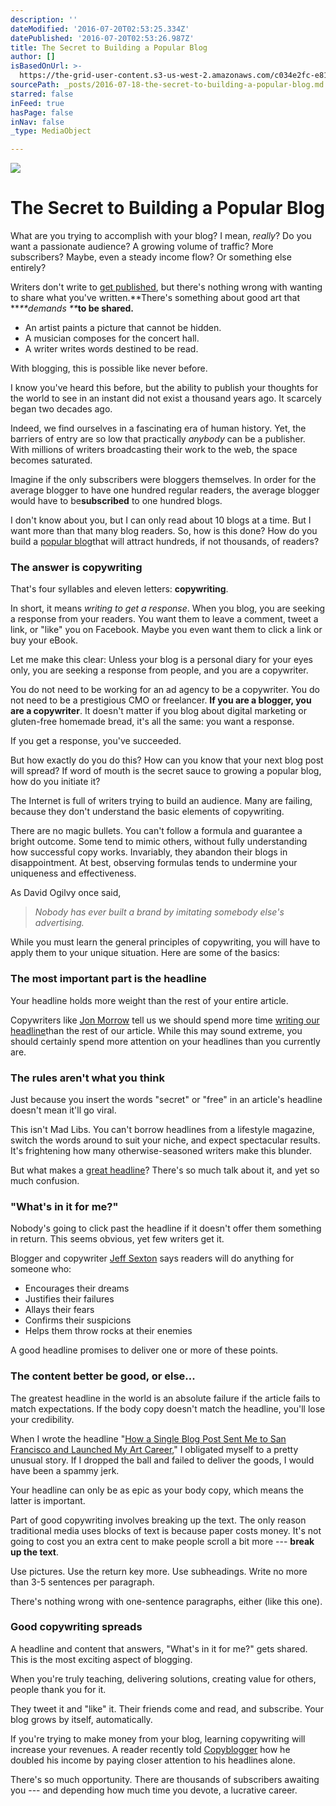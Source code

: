 ```yaml
---
description: ''
dateModified: '2016-07-20T02:53:25.334Z'
datePublished: '2016-07-20T02:53:26.987Z'
title: The Secret to Building a Popular Blog
author: []
isBasedOnUrl: >-
  https://the-grid-user-content.s3-us-west-2.amazonaws.com/c034e2fc-e819-4b38-aff5-8bafe05d5b19.jpg
sourcePath: _posts/2016-07-18-the-secret-to-building-a-popular-blog.md
starred: false
inFeed: true
hasPage: false
inNav: false
_type: MediaObject

---
```

![](https://the-grid-user-content.s3-us-west-2.amazonaws.com/9dac288f-9efb-4d37-8131-d6bff31f4ccf.jpg)

# The Secret to Building a Popular Blog

What are you trying to accomplish with your blog? I mean, _really_? Do you want a passionate audience? A growing volume of traffic? More subscribers? Maybe, even a steady income flow? Or something else entirely?

Writers don't write to [get published][0], but there's nothing wrong with wanting to share what you've written.**There's something about good art that **_**demands **_**to be shared.**

* An artist paints a picture that cannot be hidden.
* A musician composes for the concert hall.
* A writer writes words destined to be read.

With blogging, this is possible like never before.

I know you've heard this before, but the ability to publish your thoughts for the world to see in an instant did not exist a thousand years ago. It scarcely began two decades ago.

Indeed, we find ourselves in a fascinating era of human history. Yet, the barriers of entry are so low that practically _anybody_ can be a publisher. With millions of writers broadcasting their work to the web, the space becomes saturated.

Imagine if the only subscribers were bloggers themselves. In order for the average blogger to have one hundred regular readers, the average blogger would have to be**subscribed** to one hundred blogs.

I don't know about you, but I can only read about 10 blogs at a time. But I want more than that many blog readers. So, how is this done? How do you build a [popular blog][1]that will attract hundreds, if not thousands, of readers?

### The answer is copywriting

That's four syllables and eleven letters: **copywriting**.

In short, it means _writing to get a response_. When you blog, you are seeking a response from your readers. You want them to leave a comment, tweet a link, or "like" you on Facebook. Maybe you even want them to click a link or buy your eBook.

Let me make this clear: Unless your blog is a personal diary for your eyes only, you are seeking a response from people, and you are a copywriter.

You do not need to be working for an ad agency to be a copywriter. You do not need to be a prestigious CMO or freelancer. **If you are a blogger, you are a copywriter**. It doesn't matter if you blog about digital marketing or gluten-free homemade bread, it's all the same: you want a response.

If you get a response, you've succeeded.

But how exactly do you do this? How can you know that your next blog post will spread? If word of mouth is the secret sauce to growing a popular blog, how do you initiate it?

The Internet is full of writers trying to build an audience. Many are failing, because they don't understand the basic elements of copywriting.

There are no magic bullets. You can't follow a formula and guarantee a bright outcome. Some tend to mimic others, without fully understanding how successful copy works. Invariably, they abandon their blogs in disappointment. At best, observing formulas tends to undermine your uniqueness and effectiveness.

As David Ogilvy once said,

> _Nobody has ever built a brand by imitating somebody else's advertising._

While you must learn the general principles of copywriting, you will have to apply them to your unique situation. Here are some of the basics:

### The most important part is the headline

Your headline holds more weight than the rest of your entire article.

Copywriters like [Jon Morrow][2] tell us we should spend more time [writing our headline][3]than the rest of our article. While this may sound extreme, you should certainly spend more attention on your headlines than you currently are.

### The rules aren't what you think

Just because you insert the words "secret" or "free" in an article's headline doesn't mean it'll go viral.

This isn't Mad Libs. You can't borrow headlines from a lifestyle magazine, switch the words around to suit your niche, and expect spectacular results. It's frightening how many otherwise-seasoned writers make this blunder.

But what makes a [great headline][4]? There's so much talk about it, and yet so much confusion.

### "What's in it for me?"

Nobody's going to click past the headline if it doesn't offer them something in return. This seems obvious, yet few writers get it.

Blogger and copywriter [Jeff Sexton][5] says readers will do anything for someone who:

* Encourages their dreams
* Justifies their failures
* Allays their fears
* Confirms their suspicions
* Helps them throw rocks at their enemies

A good headline promises to deliver one or more of these points.

### The content better be good, or else...

The greatest headline in the world is an absolute failure if the article fails to match expectations. If the body copy doesn't match the headline, you'll lose your credibility.

When I wrote the headline "[How a Single Blog Post Sent Me to San Francisco and Launched My Art Career][6]," I obligated myself to a pretty unusual story. If I dropped the ball and failed to deliver the goods, I would have been a spammy jerk.

Your headline can only be as epic as your body copy, which means the latter is important.

Part of good copywriting involves breaking up the text. The only reason traditional media uses blocks of text is because paper costs money. It's not going to cost you an extra cent to make people scroll a bit more --- **break up the text**.

Use pictures. Use the return key more. Use subheadings. Write no more than 3-5 sentences per paragraph.

There's nothing wrong with one-sentence paragraphs, either (like this one).

### Good copywriting spreads

A headline and content that answers, "What's in it for me?" gets shared. This is the most exciting aspect of blogging.

When you're truly teaching, delivering solutions, creating value for others, people thank you for it.

They tweet it and "like" it. Their friends come and read, and subscribe. Your blog grows by itself, automatically.

If you're trying to make money from your blog, learning copywriting will increase your revenues. A reader recently told [Copyblogger][7] how he doubled his income by paying closer attention to his headlines alone.

There's so much opportunity. There are thousands of subscribers awaiting you --- and depending how much time you devote, a lucrative career.

[0]: http://goinswriter.com/writers-dont-write-to-get-published/ "Writers Don't Write to Get Published"
[1]: http://www.copyblogger.com/secrets-of-popular-blog/ "Secrets of a Popular Blog"
[2]: http://twitter.com/#!/jonmorrow "Jon Morrow"
[3]: http://www.copyblogger.com/writing-headlines-wrong/ "Writing Headlines Wrong"
[4]: http://modernl.com/article/how-to-write-great-headlines "Great Headlines"
[5]: http://www.jeffsextonwrites.com/ "Jeff Sexton"
[6]: http://twohourblogger.com/career
[7]: http://copyblogger.com/ "Copyblogger"